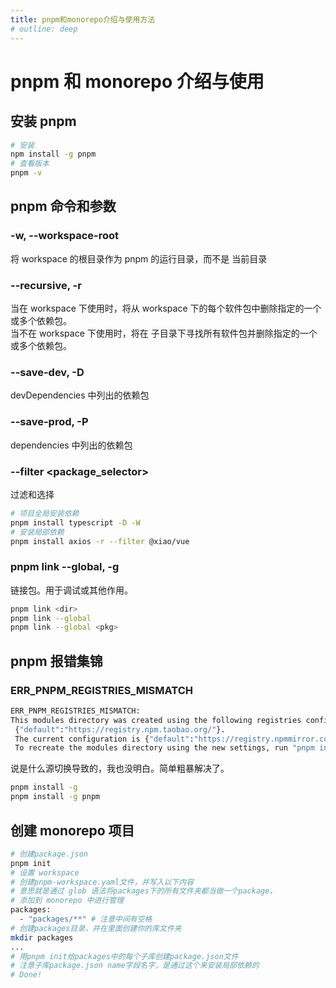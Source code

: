 ```yaml
---
title: pnpm和monorepo介绍与使用方法
# outline: deep
---
```


# pnpm 和 monorepo 介绍与使用

## 安装 pnpm

```bash
# 安装
npm install -g pnpm
# 查看版本
pnpm -v
```

## pnpm 命令和参数

### -w, --workspace-root

将 workspace 的根目录作为 pnpm 的运行目录，而不是 当前目录

### --recursive, -r

当在 workspace 下使用时，将从 workspace 下的每个软件包中删除指定的一个或多个依赖包。  
当不在 workspace 下使用时，将在 子目录下寻找所有软件包并删除指定的一个或多个依赖包。

### --save-dev, -D

devDependencies 中列出的依赖包

### --save-prod, -P

dependencies 中列出的依赖包

### --filter <package_selector>

过滤和选择

```bash
# 项目全局安装依赖
pnpm install typescript -D -W
# 安装局部依赖
pnpm install axios -r --filter @xiao/vue
```

### pnpm link --global, -g

链接包。用于调试或其他作用。

```bash
pnpm link <dir>
pnpm link --global
pnpm link --global <pkg>
```

## pnpm 报错集锦

### ERR_PNPM_REGISTRIES_MISMATCH

```bash
ERR_PNPM_REGISTRIES_MISMATCH:
This modules directory was created using the following registries configuration:
 {"default":"https://registry.npm.taobao.org/"}.
 The current configuration is {"default":"https://registry.npmmirror.com/"}.
 To recreate the modules directory using the new settings, run "pnpm install".
```

说是什么源切换导致的，我也没明白。简单粗暴解决了。

```bash
pnpm install -g
pnpm install -g pnpm
```

## 创建 monorepo 项目

```bash
# 创建package.json
pnpm init
# 设置 workspace
# 创建pnpm-workspace.yaml文件，并写入以下内容
# 意思就是通过 glob 语法将packages下的所有文件夹都当做一个package，
# 添加到 monorepo 中进行管理
packages:
  - "packages/**" # 注意中间有空格
# 创建packages目录，并在里面创建你的库文件夹
mkdir packages
...
# 用pnpm init给packages中的每个子库创建package.json文件
# 注意子库package.json name字段名字，是通过这个来安装局部依赖的
# Done!
```
